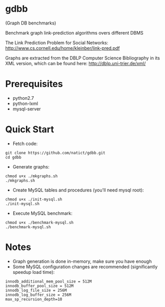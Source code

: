 gdbb
====
(Graph DB benchmarks)

Benchmark graph link-prediction algorithms overs different DBMS

The Link Prediction Problem for Social Networks:
http://www.cs.cornell.edu/home/kleinber/link-pred.pdf

Graphs are extracted from the DBLP Computer Science Bibliography in its XML version,
which can be found here: http://dblp.uni-trier.de/xml/

Prerequisites
=============
* python2.7
* python-lxml
* mysql-server

Quick Start
===========
* Fetch code:

```
git clone https://github.com/natict/gdbb.git
cd gdbb
```

* Generate graphs:

```
chmod u+x ./mkgraphs.sh
./mkgraphs.sh
```

* Create MySQL tables and procedures (you'll need mysql root):

```
chmod u+x ./init-mysql.sh
./init-mysql.sh
```

* Execute MySQL benchmark:

```
chmod u+x ./benchmark-mysql.sh
./benchmark-mysql.sh
```

Notes
=====
* Graph generation is done in-memory, make sure you have enough
* Some MySQL configuration changes are recommended (significantly speedup load time):

```
innodb_additional_mem_pool_size = 512M
innodb_buffer_pool_size = 512M
innodb_log_file_size = 256M
innodb_log_buffer_size = 256M
max_sp_recursion_depth=10
```